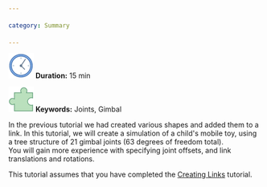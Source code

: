 ```yaml
---

category: Summary

---
```

 ![Duration](/img/clock-50.png) **Duration:** 15 min
 
 ![Keywords](/img/concept-50.png) **Keywords:** Joints, Gimbal

In the previous tutorial we had created various shapes and added them to a link.
In this tutorial, we will create a simulation of a child's mobile toy, using a tree structure of 21 gimbal joints (63 degrees of freedom total).  
You will gain more experience with specifying joint offsets, and link translations and rotations. 

This tutorial assumes that you have completed the [Creating Links](https://ihmcroboticsdocs.github.io/simulation-construction-set/docs/05-creating-links.html) tutorial.
